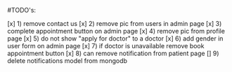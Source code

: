 #TODO's:

[x] 1) remove contact us
[x] 2) remove pic from users in admin page
[x] 3) complete appointment button on admin page
[x] 4) remove pic from profile page
[x] 5) do not show "apply for doctor" to a doctor
[x] 6) add gender in user form on admin page
[x] 7) if doctor is unavailable remove book appointment button
[x] 8) can remove notification from patient page
[] 9) delete notifications model from mongodb